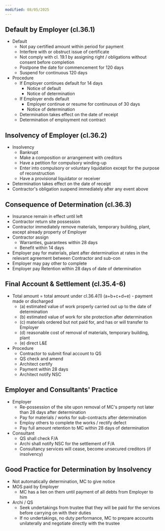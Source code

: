 ```yaml
---
modified: 08/05/2025
---
```

## Default by Employer (cl.36.1)

- Default
	- Not pay certified amount within period for payment
	- Interfere with or obstruct issue of certificate
	- Not comply with cl. 19.1 by assigning right / obligations without consent before completion 
	- Postpone the date for commencement for 120 days
	- Suspend for continuous 120 days
- Procedure
	- If Employer continues default for 14 days
		- Notice of default
		- Notice of determination
	- If Employer ends default
		- Employer continue or resume for continuous of 30 days
		- Notice of determination
	- Determination takes effect on the date of receipt
	- Determination of employment not contract

## Insolvency of Employer (cl.36.2)

- Insolvency
	- Bankrupt
	- Make a composition or arrangement with creditors
	- Have a petition for compulsory winding-up 
	- Enter into compulsory or voluntary liquidation except for the purpose of reconstruction
	- Have a provisional liquidator or receiver
- Determination takes effect on the date of receipt
- Contractor's obligation suspend immediately after any event above

## Consequence of Determination (cl.36.3)

- Insurance remain in effect until left
- Contractor return site possession
- Contractor immediately remove materials, temporary building, plant, except already property of Employer
- Contractor assign
	- Warranties, guarantees within 28 days
	- Benefit within 14 days
- Employer pay for materials, plant after determination at rates in the relevant agreement between Contractor and sub-con
- Employer may pay other to complete
- Employer pay Retention within 28 days of date of determination

## Final Account & Settlement (cl.35.4-6)

- Total amount = total amount under cl.36.4(1) (a+b+c+d+e) - payment made or discharged
	- (a) estimated value of work properly carried out up to the date of determination
	- (b) estimated value of work for site protection after determination
	- (c) materials ordered but not paid for, and has or will transfer to Employer
	- (d) reasonable cost of removal of materials, temporary building, plant
	- (e) direct L&E
- Procedure
	- Contractor to submit final account to QS
	- QS check and amend
	- Architect certify
	- Payment within 28 days
	- Architect notify NSC

## Employer and Consultants' Practice

- Employer
	- Re-possession of the site upon removal of MC's property not later than 28 days after determination
	- Pay for materials / works for sub-contracts after determination
	- Employ others to complete the works / rectify defect
	- Pay full amount retention to MC within 28 days of determination
- Consultant
	- QS shall check F/A
	- Archi shall notify NSC for the settlement of F/A
	- Consultancy services will cease, become unsecured creditors (if insolvency)

## Good Practice for Determination by Insolvency

- Not automatically determination, MC to give notice
- MOS paid by Employer
	- MC has a lien on them until payment of all debts from Employer to him
- Archi / QS
	- Seek undertakings from trustee that they will be paid for the services before carrying on with their duties
	- If no undertakings, no duty performance, MC to prepare accounts unilaterally and negotiate directly with the trustee